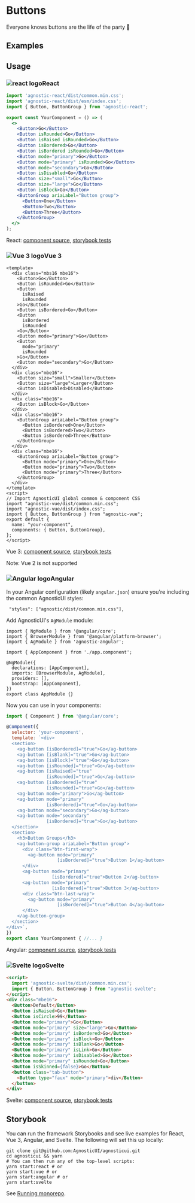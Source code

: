 # Buttons

Everyone knows buttons are the life of the party :man_dancing:

<div class="mbe24"></div>

## Examples

<ButtonExamples />

<script>
import ButtonExamples from '../../components/ButtonExamples.vue'
import { Alert } from "agnostic-vue";

export default {
  components: { Alert, ButtonExamples }
}
</script>

## Usage

<div class="flex">
  <h3 id="react" tabindex="-1">
    <img src="/images/React-icon.svg" alt="react logo">React
  </h3>
</div>

```jsx
import 'agnostic-react/dist/common.min.css';
import 'agnostic-react/dist/esm/index.css';
import { Button, ButtonGroup } from 'agnostic-react';

export const YourComponent = () => (
  <>
    <Button>Go</Button>
    <Button isRounded>Go</Button>
    <Button isRaised isRounded>Go</Button>
    <Button isBordered>Go</Button>
    <Button isBordered isRounded>Go</Button>
    <Button mode="primary">Go</Button>
    <Button mode="primary" isRounded>Go</Button>
    <Button mode="secondary">Go</Button>
    <Button isDisabled>Go</Button>
    <Button size="small">Go</Button>
    <Button size="large">Go</Button>
    <Button isBlock>Go</Button>
    <ButtonGroup ariaLabel="Button group">
      <Button>One</Button>
      <Button>Two</Button>
      <Button>Three</Button>
    </ButtonGroup>
  </>
);
```

React: [component source](https://github.com/AgnosticUI/agnosticui/blob/master/agnostic-react/src/Button.tsx), [storybook tests](https://github.com/AgnosticUI/agnosticui/blob/master/agnostic-react/src/stories/Button.stories.tsx)

<div class="mbe32"></div>

<div class="flex">
  <h3 id="vue-3" tabindex="-1">
    <img src="/images/Vue-icon.svg" alt="Vue 3 logo">Vue 3
  </h3>
</div>


```vue
<template>
  <div class="mbs16 mbe16">
    <Button>Go</Button>
    <Button isRounded>Go</Button>
    <Button
      isRaised
      isRounded
    >Go</Button>
    <Button isBordered>Go</Button>
    <Button
      isBordered
      isRounded
    >Go</Button>
    <Button mode="primary">Go</Button>
    <Button
      mode="primary"
      isRounded
    >Go</Button>
    <Button mode="secondary">Go</Button>
  </div>
  <div class="mbe16">
    <Button size="small">Smaller</Button>
    <Button size="large">Larger</Button>
    <Button isDisabled>Disabled</Button>
  </div>
  <div class="mbe16">
    <Button isBlock>Go</Button>
  </div>
  <div class="mbe16">
    <ButtonGroup ariaLabel="Button group">
      <Button isBordered>One</Button>
      <Button isBordered>Two</Button>
      <Button isBordered>Three</Button>
    </ButtonGroup>
  </div>
  <div class="mbe16">
    <ButtonGroup ariaLabel="Button group">
      <Button mode="primary">One</Button>
      <Button mode="primary">Two</Button>
      <Button mode="primary">Three</Button>
    </ButtonGroup>
  </div>
</template>
<script>
// Import AgnosticUI global common & component CSS
import "agnostic-vue/dist/common.min.css";
import "agnostic-vue/dist/index.css";
import { Button, ButtonGroup } from "agnostic-vue";
export default {
  name: "your-component",
  components: { Button, ButtonGroup},
};
</script>
```

Vue 3: [component source](https://github.com/AgnosticUI/agnosticui/blob/master/agnostic-vue/src/components/Button.vue), [storybook tests](https://github.com/AgnosticUI/agnosticui/blob/master/agnostic-vue/src/stories/Button.stories.js)


<div class="mbe24"></div>

<Alert type="warning">Note: Vue 2 is not supported</Alert>

<div class="mbe32"></div>

<div class="flex">
  <h3 id="angular" tabindex="-1">
    <img src="/images/Angular-icon.svg" alt="Angular logo">Angular
  </h3>
</div>

In your Angular configuration (likely `angular.json`) ensure you're including
the common AgnosticUI styles:

<div class="mbe16"></div>

` "styles": ["agnostic/dist/common.min.css"],`

<div class="mbe24"></div>

Add AgnosticUI's `AgModule` module:

```js{3,9}
import { NgModule } from '@angular/core';
import { BrowserModule } from '@angular/platform-browser';
import { AgModule } from 'agnostic-angular';

import { AppComponent } from './app.component';

@NgModule({
  declarations: [AppComponent],
  imports: [BrowserModule, AgModule],
  providers: [],
  bootstrap: [AppComponent],
})
export class AppModule {}
```

Now you can use in your components:

```js
import { Component } from '@angular/core';

@Component({
  selector: 'your-component',
  template: `<div>
  <section>
    <ag-button [isBordered]="true">Go</ag-button>
    <ag-button [isBlank]="true">Go</ag-button>
    <ag-button [isBlock]="true">Go</ag-button>
    <ag-button [isRounded]="true">Go</ag-button>
    <ag-button [isRaised]="true"
               [isRounded]="true">Go</ag-button>
    <ag-button [isBordered]="true"
               [isRounded]="true">Go</ag-button>
    <ag-button mode="primary">Go</ag-button>
    <ag-button mode="primary"
               [isBordered]="true">Go</ag-button>
    <ag-button mode="secondary">Go</ag-button>
    <ag-button mode="secondary"
               [isBordered]="true">Go</ag-button>
  </section>
  <section>
    <h3>Button Groups</h3>
    <ag-button-group ariaLabel="Button group">
      <div class="btn-first-wrap">
        <ag-button mode="primary"
                   [isBordered]="true">Button 1</ag-button>
      </div>
      <ag-button mode="primary"
                 [isBordered]="true">Button 2</ag-button>
      <ag-button mode="primary"
                 [isBordered]="true">Button 3</ag-button>
      <div class="btn-last-wrap">
        <ag-button mode="primary"
                   [isBordered]="true">Button 4</ag-button>
      </div>
    </ag-button-group>
  </section>
</div>`,
})
export class YourComponent { //... }
```

Angular: [component source](https://github.com/AgnosticUI/agnosticui/blob/master/agnostic-angular/libs/ag/src/lib/button.component.ts), [storybook tests](https://github.com/AgnosticUI/agnosticui/blob/master/agnostic-angular/libs/ag/src/lib/button.component.stories.ts)

<div class="mbe32"></div>

<div class="flex">
  <h3 id="svelte" tabindex="-1">
    <img src="/images/Svelte-icon.svg" alt="Svelte logo">Svelte
  </h3>
</div>

```html
<script>
  import 'agnostic-svelte/dist/common.min.css';
  import { Button, ButtonGroup } from "agnostic-svelte";
</script>
<div class="mbe16">
  <Button>Default</Button>
  <Button isRaised>Go</Button>
  <Button isCircle>99</Button>
  <Button mode="primary">Go</Button>
  <Button mode="primary" size="large">Go</Button>
  <Button mode="primary" isBordered>Go</Button>
  <Button mode="primary" isBlock>Go</Button>
  <Button mode="primary" isBlank>Go</Button>
  <Button mode="primary" isLink>Go</Button>
  <Button mode="primary" isDisabled>Go</Button>
  <Button mode="primary" isRounded>Go</Button>
  <Button isSkinned={false}>Go</Button>
  <button class="tab-button">
    <Button type="faux" mode="primary">div</Button>
  </button>
</div>
```

Svelte: [component source](https://github.com/AgnosticUI/agnosticui/blob/master/agnostic-svelte/src/lib/components/Button/Button.svelte), [storybook tests](https://github.com/AgnosticUI/agnosticui/blob/master/agnostic-svelte/src/lib/components/Button/Button.stories.js)

## Storybook

You can run the framework Storybooks and see live examples for React, Vue 3, Angular, and Svelte. The following will set this up locally:

```shell
git clone git@github.com:AgnosticUI/agnosticui.git
cd agnosticui && yarn
# You can then run any of the top-level scripts:
yarn start:react # or
yarn start:vue # or
yarn start:angular # or
yarn start:svelte
```

See [Running monorepo](https://github.com/AgnosticUI/agnosticui/blob/master/CONTRIBUTING.md#running-monorepo).
